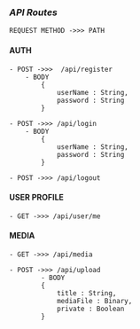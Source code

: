 ### ***API Routes***
    REQUEST METHOD ->>> PATH
#### AUTH
    
    - POST ->>>  /api/register 
        - BODY 
            { 
                userName : String,
                password : String
            }

    - POST ->>> /api/login
        - BODY 
            { 
                userName : String,
                password : String
            }

    - POST ->>> /api/logout

#### USER PROFILE
    - GET ->>> /api/user/me

#### MEDIA 
    - GET ->>> /api/media

    - POST ->>> /api/upload
            - BODY 
            {
                title : String,
                mediaFile : Binary,
                private : Boolean
            }